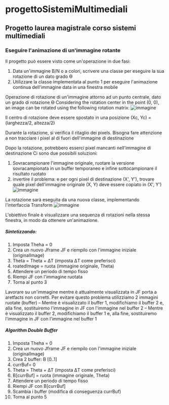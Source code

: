 # progettoSistemiMultimediali

## Progetto laurea magistrale corso sistemi multimediali

### Eseguire l'animazione di un'immagine rotante
Il progetto può essere visto come un'operazione in due fasi:
1. Data un'immagine B/N o a colori, scrivere una classe per eseguire la sua rotazione di un dato grado Ɵ
2. Utilizzare la classe implementata al punto 1 per eseguire l'animazione continua dell'immagine data in una finestra mobile

Operazione di rotazione di un'immagine attorno ad un punto centrale, dato un grado di rotazione Ɵ
Considering the rotation center in the point (0, 0), an image can be rotated using the following rotation matrix:
![immagine](https://user-images.githubusercontent.com/46086592/171801781-20be7263-6f89-44a1-b3fe-c3210c8cb90e.png)

Il centro di rotazione deve essere spostato in una posizione (Xc, Yc) = (larghezza/2, altezza/2)

Durante la rotazione, si verifica il ritaglio dei pixels. Bisogna fare attenzione a non tracciare i pixel al di fuori dell'immagine di destinazione

Dopo la rotazione, potrebbero esserci pixel mancanti nell'immagine di destinazione
Ci sono due possibili soluzioni:
1. Sovracampionare l'immagine originale, ruotare la versione sovracampionata in un buffer temporaneo e infine sottocampionare il risultato ruotato
2. invertire il problema: e per ogni pixel di destinazione (X', Y'), trovare quale pixel dell'immagine originale (X, Y) deve essere copiato in (X', Y')
![immagine](https://user-images.githubusercontent.com/46086592/171802239-508d1a20-dfaa-472f-92df-45f46aa2c3b7.png)

La rotazione sarà eseguita da una nuova classe, implementando l'interfaccia Transform
![immagine](https://user-images.githubusercontent.com/46086592/171802357-1b29365e-a252-4416-b76c-1aba62a0311e.png)

L'obiettivo finale è visualizzare una sequenza di rotazioni nella stessa finestra, in modo da ottenere un'animazione.

##### Sintetizzando:
1. Imposta Theha = 0
2. Crea un nuovo Jframe JF e riempilo con l'immagine iniziale (originalImage)
3. Theta = Theta + ΔT (imposta ΔT come preferisci)
4. roatedImage = ruota (immagine originale, Theta)
5. Attendere un periodo di tempo fisso
6. Riempi JF con l'immagine ruotata
7. Torna al punto 3

Lavorare su un'immagine mentre è attualmente visualizzata in JF porta a aretfacts non corretti. Per evitare questo problema utilizziamo 2 immagini ruotate (buffer)
– Mentre è visualizzato il buffer 1, modifichiamo il buffer 2 e, alla fine, sostituiremo l'immagine in JF con l'immagine nel buffer 2
– Mentre è visualizzato il buffer 2, modifichiamo il buffer 1 e, alla fine, sostituiremo l'immagine in JF con l'immagine nel buffer 1

##### Algorithm Double Buffer
1. Imposta Theha = 0
2. Crea un nuovo Jframe JF e riempilo con l'immagine iniziale (originalImage)
3. Crea 2 buffer: B [0..1]
4. currBuf= 0
5. Theta = Theta + ΔT (imposta ΔT come preferisci)
6. B[currBuf] = ruota (immagine originale, Theta)
7. Attendere un periodo di tempo fisso
8. Riempi JF con B[currBuf]
9. Scambia i buffer (modifica di conseguenza currBuf)
10. Torna al punto 5
